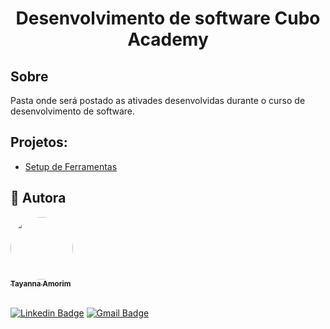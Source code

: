 <h1 align="center">
   <p>Desenvolvimento de software Cubo Academy</p>
</h1>

## Sobre

Pasta onde será postado as ativades desenvolvidas durante o curso de desenvolvimento de software.

## Projetos:

- [Setup de Ferramentas](./Cubo-academy-repos/hello-world/hello-world.js)

## 🦸 Autora

<a href="https://www.linkedin.com/in/tayanna-amorim-98161623b/">
 <img style="border-radius: 50%;" src="https://avatars.githubusercontent.com/u/105131804?v=4" width="100px;" alt=""/>
 <br />
 <sub><b>Tayanna Amorim</b></sub></a> <a href="https://www.linkedin.com/in/tayanna-amorim-98161623b/" title="tayanna"></a>
 <br />

<br />

[![Linkedin Badge](https://img.shields.io/badge/-Tayanna-blue?style=flat-square&logo=Linkedin&logoColor=white&link=https://www.linkedin.com/in/tgmarinho/)](https://www.linkedin.com/in/tayanna-amorim-98161623b/)
[![Gmail Badge](https://img.shields.io/badge/-amorim.tayanna@gmail.com-c14438?style=flat-square&logo=Gmail&logoColor=white&link=mailto:amorim.tayanna@gmail.com)](mailto:amorim.tayanna@gmail.com)

